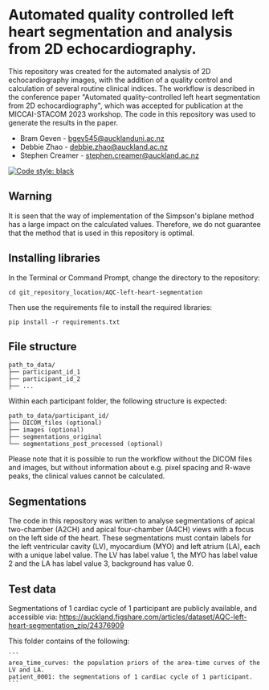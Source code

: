 # Automated quality controlled left heart segmentation and analysis from 2D echocardiography. 

This repository was created for the automated analysis of 2D echocardiography images, with the addition of a quality control and calculation of several routine clinical indices. The workflow is described in the conference paper "Automated quality-controlled left heart segmentation from 2D echocardiography", which was accepted for publication at the MICCAI-STACOM 2023 workshop. The code in this repository was used to generate the results in the paper.

- Bram Geven - bgev545@aucklanduni.ac.nz
- Debbie Zhao - debbie.zhao@auckland.ac.nz
- Stephen Creamer - stephen.creamer@auckland.ac.nz

[![Code style: black](https://img.shields.io/badge/code%20style-black-000000.svg)](https://github.com/psf/black)

## Warning

It is seen that the way of implementation of the Simpson's biplane method has a large impact on the calculated values. Therefore, we do not guarantee that the method that is used in this repository is optimal. 

## Installing libraries

In the Terminal or Command Prompt, change the directory to the repository: 

```
cd git_repository_location/AQC-left-heart-segmentation
```

Then use the requirements file to install the required libraries:

```
pip install -r requirements.txt
```

## File structure


```
path_to_data/ 
├── participant_id_1
├── participant_id_2
├── ... 
```

Within each participant folder, the following structure is expected:

```
path_to_data/participant_id/
├── DICOM_files (optional)
├── images (optional)
├── segmentations_original
└── segmentations_post_processed (optional)

```

Please note that it is possible to run the workflow without the DICOM files and images, but without information about e.g. pixel spacing and R-wave peaks, the clinical values cannot be calculated. 

## Segmentations

The code in this repository was written to analyse segmentations of apical two-chamber (A2CH) and apical four-chamber (A4CH) views with a focus on the left side of the heart. These segmentations must contain labels for the left ventricular cavity (LV), myocardium (MYO) and left atrium (LA), each with a unique label value. The LV has label value 1, the MYO has label value 2 and the LA has label value 3, background has value 0.

## Test data

Segmentations of 1 cardiac cycle of 1 participant are publicly available, and accessible via: https://auckland.figshare.com/articles/dataset/AQC-left-heart-segmentation_zip/24376909

This folder contains of the following:
    
    ``` 
    area_time_curves: the population priors of the area-time curves of the LV and LA. 
    patient_0001: the segmentations of 1 cardiac cycle of 1 participant. 
    ```

